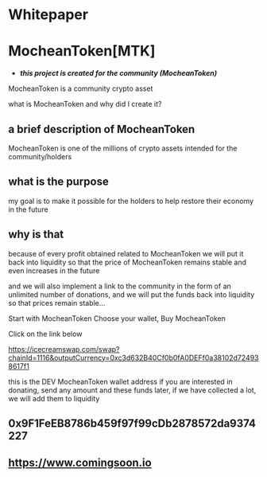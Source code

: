 # Whitepaper

# MocheanToken[MTK]
- ***this project is created for the community (MocheanToken)***


MocheanToken is a community crypto asset

what is MocheanToken and why did I create it?

## a brief description of MocheanToken

MocheanToken is one of the millions of crypto assets intended for the community/holders

## what is the purpose

my goal is to make it possible for the holders to help restore their economy in the future

## why is that

because of every profit obtained related to MocheanToken we will put it back into liquidity so that the price of MocheanToken remains stable and even increases in the future

and we will also implement a link to the community in the form of an unlimited number of donations, and we will put the funds back into liquidity so that prices remain stable...

Start with MocheanToken Choose your wallet, Buy MocheanToken


Click on the link below


https://icecreamswap.com/swap?chainId=1116&outputCurrency=0xc3d632B40Cf0b0fA0DEFf0a38102d724938617f1


this is the DEV MocheanToken wallet address if you are interested in donating, send any amount and these funds later, if we have collected a lot, we will add them to liquidity 
## 0x9F1FeEB8786b459f97f99cDb2878572da9374227


## https://www.comingsoon.io


